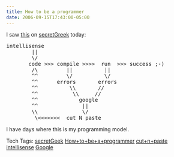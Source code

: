 ```yaml
---
title: How to be a programmer
date: 2006-09-15T17:43:00-05:00
---
```

</p> 

I saw [this](http://www.secretgeek.net/howtobeaprogrammer.asp) on [secretGreek](http://www.secretgeek.net/index.asp#top) today:

<pre>intellisense<br />        ||<br />        \/<br />       code >>> compile >>>>  run  >>> success ;-)<br />        /\         ||          ||         <br />        ^^         \/          \/<br />        ^^      errors       errors <br />        ^^          \\       //<br />        ^^           \\     //<br />        ^^             google<br />        ^^              ||<br />        \\              \/<br />         \&lt;&lt;&lt;&lt;&lt;&lt;&lt;  cut N paste<br /></pre>



I have days where this is my programming model.



<div>
  Tech Tags: <a href="http://technorati.com/tag/secretGeek" rel="tag">secretGeek</a> <a href="http://technorati.com/tag/How+to+be+a+programmer" rel="tag">How+to+be+a+programmer</a> <a href="http://technorati.com/tag/cut+n+paste" rel="tag">cut+n+paste</a> <a href="http://technorati.com/tag/intellisense" rel="tag">intellisense</a> <a href="http://technorati.com/tag/Google" rel="tag">Google</a>
</div>
